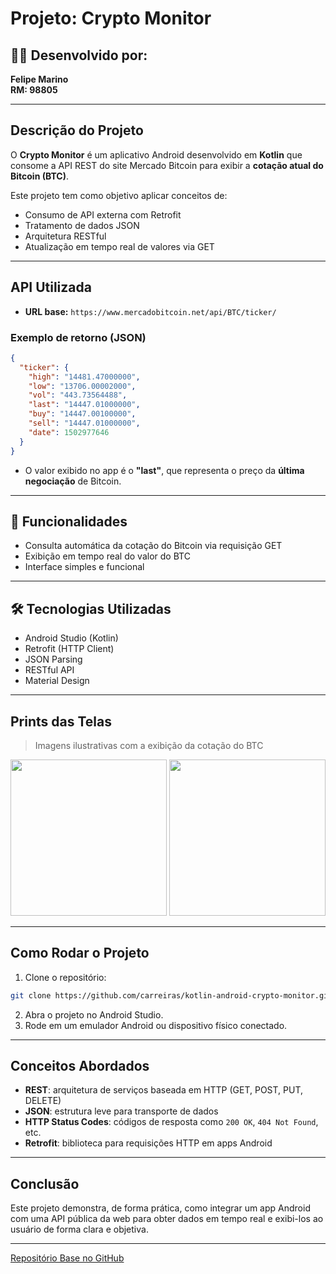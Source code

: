 #  Projeto: Crypto Monitor

## 👨‍💻 Desenvolvido por:
**Felipe Marino**  
**RM: 98805**

---

##  Descrição do Projeto

O **Crypto Monitor** é um aplicativo Android desenvolvido em **Kotlin** que consome a API REST do site Mercado Bitcoin para exibir a **cotação atual do Bitcoin (BTC)**. 

Este projeto tem como objetivo aplicar conceitos de:
- Consumo de API externa com Retrofit
- Tratamento de dados JSON
- Arquitetura RESTful
- Atualização em tempo real de valores via GET

---

##  API Utilizada

- **URL base:** `https://www.mercadobitcoin.net/api/BTC/ticker/`

###  Exemplo de retorno (JSON)
```json
{
  "ticker": {
    "high": "14481.47000000",
    "low": "13706.00002000",
    "vol": "443.73564488",
    "last": "14447.01000000",
    "buy": "14447.00100000",
    "sell": "14447.01000000",
    "date": 1502977646
  }
}
```

- O valor exibido no app é o **"last"**, que representa o preço da **última negociação** de Bitcoin.

---

## 🔧 Funcionalidades

- Consulta automática da cotação do Bitcoin via requisição GET
- Exibição em tempo real do valor do BTC
- Interface simples e funcional

---

## 🛠 Tecnologias Utilizadas

- Android Studio (Kotlin)
- Retrofit (HTTP Client)
- JSON Parsing
- RESTful API
- Material Design

---

##  Prints das Telas

>  Imagens ilustrativas com a exibição da cotação do BTC

<p align="center">
  <img src="https://raw.githubusercontent.com/carreiras/kotlin-android-crypto-monitor/master/images/img1.png" width="250"/>
  <img src="https://raw.githubusercontent.com/carreiras/kotlin-android-crypto-monitor/master/images/img2.png" width="250"/>
</p>

---

##  Como Rodar o Projeto

1. Clone o repositório:
```bash
git clone https://github.com/carreiras/kotlin-android-crypto-monitor.git
```

2. Abra o projeto no Android Studio.
3. Rode em um emulador Android ou dispositivo físico conectado.

---

##  Conceitos Abordados

- **REST**: arquitetura de serviços baseada em HTTP (GET, POST, PUT, DELETE)
- **JSON**: estrutura leve para transporte de dados
- **HTTP Status Codes**: códigos de resposta como `200 OK`, `404 Not Found`, etc.
- **Retrofit**: biblioteca para requisições HTTP em apps Android

---

##  Conclusão

Este projeto demonstra, de forma prática, como integrar um app Android com uma API pública da web para obter dados em tempo real e exibi-los ao usuário de forma clara e objetiva.

---

 [Repositório Base no GitHub](https://github.com/carreiras/kotlin-android-crypto-monitor)
